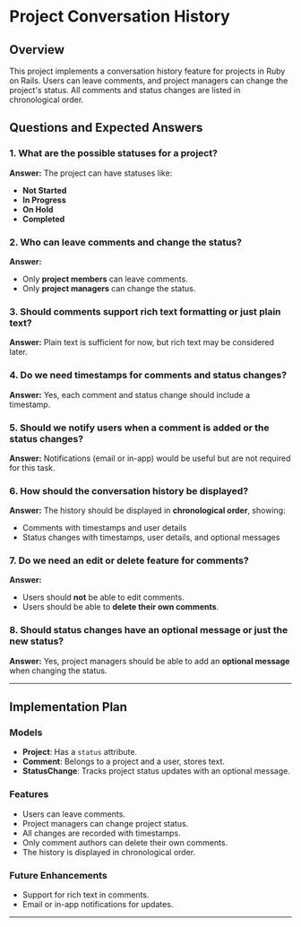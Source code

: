 # Project Conversation History

## Overview

This project implements a conversation history feature for projects in Ruby on Rails. Users can leave comments, and project managers can change the project's status. All comments and status changes are listed in chronological order.

## Questions and Expected Answers

### 1. What are the possible statuses for a project?
**Answer:** The project can have statuses like:
- **Not Started**
- **In Progress**
- **On Hold**
- **Completed**

### 2. Who can leave comments and change the status?
**Answer:**
- Only **project members** can leave comments.
- Only **project managers** can change the status.

### 3. Should comments support rich text formatting or just plain text?
**Answer:** Plain text is sufficient for now, but rich text may be considered later.

### 4. Do we need timestamps for comments and status changes?
**Answer:** Yes, each comment and status change should include a timestamp.

### 5. Should we notify users when a comment is added or the status changes?
**Answer:** Notifications (email or in-app) would be useful but are not required for this task.

### 6. How should the conversation history be displayed?
**Answer:** The history should be displayed in **chronological order**, showing:
- Comments with timestamps and user details
- Status changes with timestamps, user details, and optional messages

### 7. Do we need an edit or delete feature for comments?
**Answer:**
- Users should **not** be able to edit comments.
- Users should be able to **delete their own comments**.

### 8. Should status changes have an optional message or just the new status?
**Answer:** Yes, project managers should be able to add an **optional message** when changing the status.

---

## Implementation Plan

### Models
- **Project**: Has a `status` attribute.
- **Comment**: Belongs to a project and a user, stores text.
- **StatusChange**: Tracks project status updates with an optional message.

### Features
- Users can leave comments.
- Project managers can change project status.
- All changes are recorded with timestamps.
- Only comment authors can delete their own comments.
- The history is displayed in chronological order.

### Future Enhancements
- Support for rich text in comments.
- Email or in-app notifications for updates.

---
